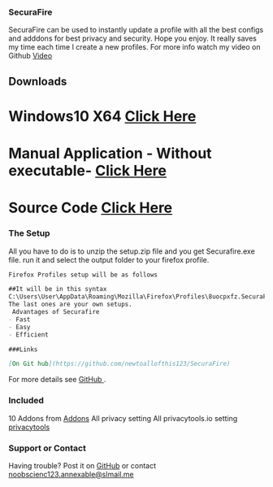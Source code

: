 ### SecuraFire 

SecuraFire can be used to instantly update a profile with all the best configs and adddons for best privacy and security. Hope you enjoy. It really saves my time each time I create a new profiles. For more info watch my video on Github [Video]()

## Downloads 
  # Windows10 X64 [Click Here](https://github.com/newtoallofthis123/SecuraFire/releases/download/v0.1-official/securafire.exe)
  # Manual Application - Without executable- [Click Here](https://github.com/newtoallofthis123/SecuraFire/releases/download/v0.1-official/securafire.zip)
  # Source Code [Click Here](https://github.com/newtoallofthis123/SecuraFire/archive/v0.1-official.zip)

### The Setup

All you have to do is to unzip the setup.zip file and you get Securafire.exe file.
run it and select the output folder to your firefox profile. 
```markdown
Firefox Profiles setup will be as follows

##It will be in this syntax
C:\Users\User\AppData\Roaming\Mozilla\Firefox\Profiles\8uocpxfz.SecuraFirefox
The last ones are your own setups.
 Advantages of Securafire
- Fast
- Easy
- Efficient

###Links

[On Git hub](https://github.com/newtoallofthis123/SecuraFire) 
```

For more details see [GitHub ](https://github.com/newtoallofthis123/SecuraFire).

### Included
10 Addons from [Addons](https://addons.mozilla.org)
All privacy setting
All privacytools.io setting [privacytools](privacytools.io)
### Support or Contact

Having trouble? Post it on [GitHub](https://github.com/newtoallofthis123/SecuraFire)
or contact noobscienc123.annexable@slmail.me 
